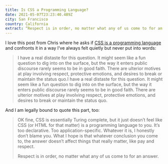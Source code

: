 ```yaml
---
title: Is CSS a Programming Language?
date: 2021-05-07T23:23:40.489Z
city: San Francisco
country: California
extract: “Respect is in order, no matter what any of us come to for an answer.”
---
```

I love this post from Chris where he asks if [CSS is a programming language](https://css-tricks.com/is-css-a-programming-language/) and confronts it in a way I’ve always felt quietly but never put into words:

> I have a real distaste for this question. It might seem like a fun question to dig into on the surface, but the way it enters public discourse rarely seems to be in good faith. There are ulterior motives at play involving respect, protective emotions, and desires to break or maintain the status quo.I have a real distaste for this question. It might seem like a fun question to dig into on the surface, but the way it enters public discourse rarely seems to be in good faith. There are ulterior motives at play involving respect, protective emotions, and desires to break or maintain the status quo.

And I am legally bound to quote this part, too:

> OK fine, CSS is essentially Turing complete, but it just doesn’t feel like CSS (or HTML for that matter) is a programming language to you. It’s too declarative. Too application-specific. Whatever it is, I honestly don’t blame you. What I hope is that whatever conclusion you come to, the answer doesn’t affect things that really matter, like pay and respect.
> 
> Respect is in order, no matter what any of us come to for an answer.

